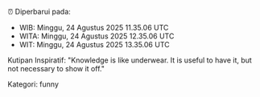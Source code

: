 ⏰ Diperbarui pada:
- WIB: Minggu, 24 Agustus 2025 11.35.06 UTC
- WITA: Minggu, 24 Agustus 2025 12.35.06 UTC
- WIT: Minggu, 24 Agustus 2025 13.35.06 UTC

Kutipan Inspiratif:
"Knowledge is like underwear. It is useful to have it, but not necessary to show it off."


Kategori: funny

